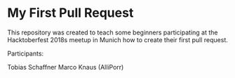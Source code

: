 # My First Pull Request

This repository was created to teach some beginners participating at the
Hacktoberfest 2018s meetup in Munich how to create their first pull request.

Participants:

Tobias Schaffner
Marco Knaus (AlliPorr)
